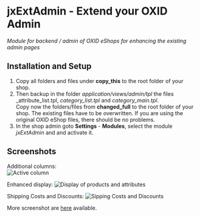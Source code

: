 # jxExtAdmin - Extend your OXID Admin

*Module for backend / admin of OXID eShops for enhancing the existing admin pages*

## Installation and Setup
1. Copy all folders and files under **copy\_this** to the root folder of your shop.
2. Then backup in the folder _application/views/admin/tpl_ the files _attribute\_list.tpl, _category\_list.tpl_ and _category\_main.tpl_.  
Copy now the folders/files from **changed\_full** to the root folder of your shop. The existing files have to be overwritten. If you are using the original OXID eShop files, there should be no problems.
3. In the shop admin goto **Settings** - **Modules**, select the module _jxExtAdmin_ and and activate it.

## Screenshots

Additional columns:  
![Active column](https://github.com/job963/jxExtAdmin/raw/master/docs/img/attribute.png)

Enhanced display:
![Display of products and attributes](https://github.com/job963/jxExtAdmin/raw/master/docs/img/cat-extension-1.png)

Shipping Costs and Discounts:
![Sipping Costs and Discounts](https://github.com/job963/jxExtAdmin/raw/master/docs/img/cat-extension-2.png)
 
More screenshot are [here](docs/screenshots.md) available.